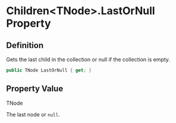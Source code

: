 # Children&lt;TNode&gt;.LastOrNull Property
## Definition

Gets the last child in the collection or null if the collection is empty.

```c#
public TNode LastOrNull { get; }
```

## Property Value

TNode

The last node or `null`.

